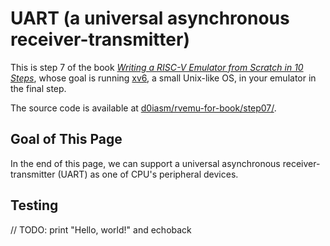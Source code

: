 # UART \(a universal asynchronous receiver-transmitter\)

This is step 7 of the book [_Writing a RISC-V Emulator from Scratch in 10 Steps_](./), whose goal is running [xv6](https://github.com/mit-pdos/xv6-riscv), a small Unix-like OS, in your emulator in the final step.

The source code is available at [d0iasm/rvemu-for-book/step07/](https://github.com/d0iasm/rvemu-for-book/tree/master/step07).

## Goal of This Page

In the end of this page, we can support a universal asynchronous receiver-transmitter \(UART\) as one of CPU's peripheral devices.

## Testing

// TODO: print "Hello, world!" and echoback


